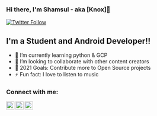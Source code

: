 ### Hi there, I'm Shamsul - aka [Knox]👋


[![Twitter Follow](https://img.shields.io/twitter/follow/husain_shamsul?color=1DA1F2&logo=twitter&style=for-the-badge)](https://twitter.com/intent/follow?original_referer=https%3A%2F%2Fgithub.com%2FcodeSTACKr&screen_name=husain_shamsul)
## I'm a Student and Android Developer!!

- 🌱 I’m currently learning python & GCP
- 👯 I’m looking to collaborate with other content creators
- 🥅 2021 Goals: Contribute more to Open Source projects
- ⚡ Fun fact: I love to listen to music

### Connect with me:

[<img align="left" alt="husain_shamsul | Twitter" width="22px" src="https://cdn.jsdelivr.net/npm/simple-icons@v3/icons/twitter.svg" />][twitter]
[<img align="left" alt="shamsulhusainansari | LinkedIn" width="22px" src="https://cdn.jsdelivr.net/npm/simple-icons@v3/icons/linkedin.svg" />][linkedin]
[<img align="left" alt="shamsulhusainansari | Instagram" width="22px" src="https://cdn.jsdelivr.net/npm/simple-icons@v3/icons/instagram.svg" />][instagram]

<br />

[twitter]: https://twitter.com/husain_shamsul
[instagram]: https://instagram.com/shamsulhusainansari
[linkedin]: https://linkedin.com/in/shamsulhusainansari

